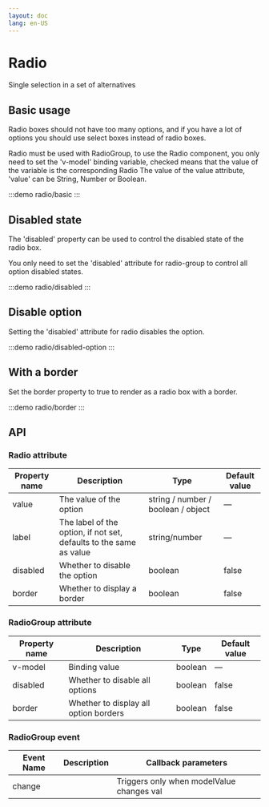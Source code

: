 ```yaml
---
layout: doc
lang: en-US
---
```


# Radio

Single selection in a set of alternatives

## Basic usage

Radio boxes should not have too many options, and if you have a lot of options you should use select boxes instead of
radio boxes.

Radio must be used with RadioGroup, to use the Radio component, you only need to set the 'v-model' binding variable,
checked means that the value of the variable is the corresponding Radio
The value of the value attribute, 'value' can be String, Number or Boolean.

:::demo
radio/basic
:::

## Disabled state

The 'disabled' property can be used to control the disabled state of the radio box.

You only need to set the 'disabled' attribute for radio-group to control all option disabled states.

:::demo
radio/disabled
:::

## Disable option

Setting the 'disabled' attribute for radio disables the option.

:::demo
radio/disabled-option
:::

## With a border

Set the border property to true to render as a radio box with a border.

:::demo
radio/border
:::

## API

### Radio attribute

| Property name | Description                                                        | Type                               | Default value |
|---------------|--------------------------------------------------------------------|------------------------------------|---------------|
| value         | The value of the option                                            | string / number / boolean / object | —             |
| label         | The label of the option, if not set, defaults to the same as value | string/number                      | —             |
| disabled      | Whether to disable the option                                      | boolean                            | false         |
| border	       | Whether to display a border                                        | boolean                            | false         |

### RadioGroup attribute

| Property name | Description                           | Type    | Default value |
|---------------|---------------------------------------|---------|---------------|
| v-model       | Binding value                         | boolean | —             |
| disabled      | Whether to disable all options        | boolean | false         |
| border	       | Whether to display all option borders | boolean | false         |

### RadioGroup event

| Event Name | Description | Callback parameters                       |
|------------|-------------|-------------------------------------------|
| change     |             | Triggers only when modelValue changes val |
